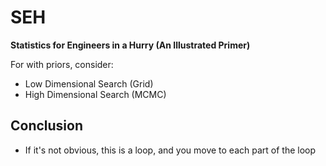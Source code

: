 # SEH
**Statistics for Engineers in a Hurry (An Illustrated Primer)**

For with priors, consider:
- Low Dimensional Search (Grid)
- High Dimensional Search (MCMC)

## Conclusion
- If it's not obvious, this is a loop, and you move to each part of the loop
